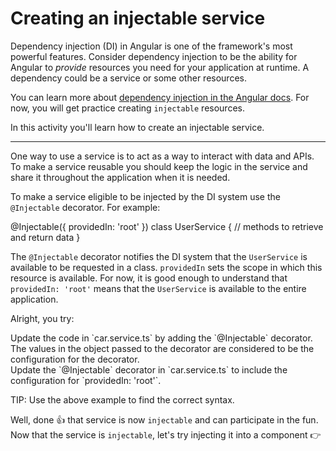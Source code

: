 # Creating an injectable service

Dependency injection (DI) in Angular is one of the framework's most powerful features. Consider dependency injection to be the ability for Angular to _provide_ resources you need for your application at runtime. A dependency could be a service or some other resources.

You can learn more about [dependency injection in the Angular docs](guide/di). For now, you will get practice creating `injectable` resources.

In this activity you'll learn how to create an injectable service.

<hr>

One way to use a service is to act as a way to interact with data and APIs. To make a service reusable you should keep the logic in the service and share it throughout the application when it is needed.

To make a service eligible to be injected by the DI system use the `@Injectable` decorator. For example:

<docs-code language="ts" highlight="[1, 2, 3]">
@Injectable({
    providedIn: 'root'
})
class UserService {
    // methods to retrieve and return data
}
</docs-code>

The `@Injectable` decorator notifies the DI system that the `UserService` is available to be requested in a class. `providedIn` sets the scope in which this resource is available. For now, it is good enough to understand that `providedIn: 'root'` means that the `UserService` is available to the entire application.

Alright, you try:

<docs-workflow>

<docs-step title="Add the `@Injectable` decorator">
Update the code in `car.service.ts` by adding the `@Injectable` decorator.
</docs-step>

<docs-step title="Configure the decorator">
The values in the object passed to the decorator are considered to be the configuration for the decorator.
<br>
Update the `@Injectable` decorator in `car.service.ts` to include the configuration for `providedIn: 'root'`.

TIP: Use the above example to find the correct syntax.

</docs-step>

</docs-workflow>

Well, done 👍 that service is now `injectable` and can participate in the fun. Now that the service is `injectable`, let's try injecting it into a component 👉
